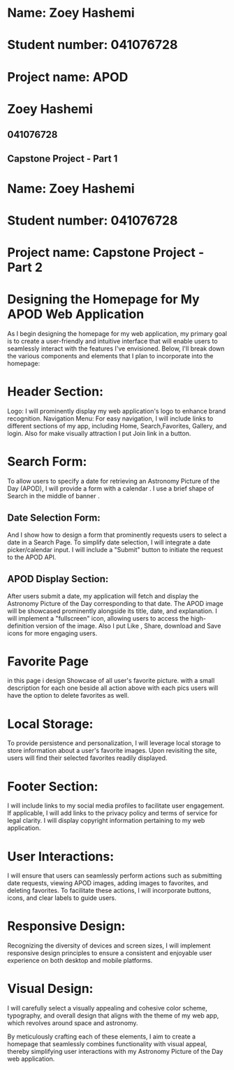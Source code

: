 # Name: Zoey Hashemi

# Student number: 041076728

# Project name: APOD

#  Zoey Hashemi
##  041076728
##  Capstone Project - Part 1

# Name: Zoey Hashemi
# Student number: 041076728
#  Project name: Capstone Project - Part 2

# Designing the Homepage for My APOD Web Application
As I begin designing the homepage for my web application, my primary goal is to create a user-friendly and intuitive interface that will enable users to seamlessly interact with the features I've envisioned. Below, I'll break down the various components and elements that I plan to incorporate into the homepage:

# Header Section:
Logo: I will prominently display my web application's logo to enhance brand recognition.
Navigation Menu: For easy navigation, I will include links to different sections of my app, including Home, Search,Favorites, Gallery, and login. Also for make visually attraction I put Join link in a button.
# Search Form:
 To allow users to specify a date for retrieving an Astronomy Picture of the Day (APOD), I will provide a form with a  calendar . I use a brief shape of Search in the middle of banner .
## Date Selection Form:
 And I show how to design a form that prominently requests users to select a date in a Search Page. To simplify date selection, I will integrate a date picker/calendar input.
I will include a "Submit" button to initiate the request to the APOD API.
## APOD Display Section:
After users submit a date, my application will fetch and display the Astronomy Picture of the Day corresponding to that date.
The APOD image will be showcased prominently alongside its title, date, and explanation.
I will implement a "fullscreen" icon, allowing users to access the high-definition version of the image. Also I put Like , Share, download and Save icons for more engaging users.
# Favorite Page 
 in this page i design Showcase of all  user's favorite picture. with a small description for each one beside all action above with each pics users will have the option to delete favorites as well.
# Local Storage:
To provide persistence and personalization, I will leverage local storage to store information about a user's favorite images.
Upon revisiting the site, users will find their selected favorites readily displayed.
# Footer Section:
I will include  links to my social media profiles to facilitate user engagement.
If applicable, I will add links to the privacy policy and terms of service for legal clarity.
I will display copyright information pertaining to my web application.
# User Interactions:
I will ensure that users can seamlessly perform actions such as submitting date requests, viewing APOD images, adding images to favorites, and deleting favorites.
To facilitate these actions, I will incorporate buttons, icons, and clear labels to guide users.
# Responsive Design:
Recognizing the diversity of devices and screen sizes, I will implement responsive design principles to ensure a consistent and enjoyable user experience on both desktop and mobile platforms.
# Visual Design:
I will carefully select a visually appealing and cohesive color scheme, typography, and overall design that aligns with the theme of my web app, which revolves around space and astronomy.

By meticulously crafting each of these elements, I aim to create a homepage that seamlessly combines functionality with visual appeal, thereby simplifying user interactions with my Astronomy Picture of the Day web application.

